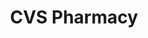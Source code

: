 ---
title: "CVS Pharmacy"
url: /metairie/cvs-pharmacy-veterans-memorial-boulevard-2/
shop: chemist
---